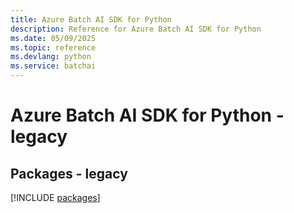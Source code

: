 ```yaml
---
title: Azure Batch AI SDK for Python
description: Reference for Azure Batch AI SDK for Python
ms.date: 05/09/2025
ms.topic: reference
ms.devlang: python
ms.service: batchai
---
```

# Azure Batch AI SDK for Python - legacy
## Packages - legacy
[!INCLUDE [packages](batch-ai-index.md)]
